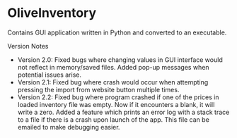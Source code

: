 # OliveInventory
Contains GUI application written in Python and converted to an executable.

Version Notes
* Version 2.0: Fixed bugs where changing values in GUI interface would not reflect in memory/saved files. Added pop-up messages when potential issues arise. 
* Version 2.1: Fixed bug where crash would occur when attempting pressing the import from website button multiple times. 
* Version 2.2: Fixed bug where program crashed if one of the prices in loaded inventory file was empty. Now if it encounters a blank, it will write a zero. Added a feature which prints an error log with a stack trace to a file if there is a crash upon launch of the app. This file can be emailed to make debugging easier. 
